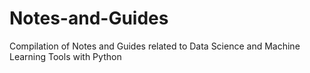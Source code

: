 # Notes-and-Guides

Compilation of Notes and Guides related to Data Science and Machine Learning Tools with Python
